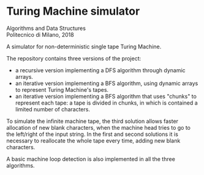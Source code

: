 # Turing Machine simulator

Algorithms and Data Structures  
Politecnico di Milano, 2018

A simulator for non-deterministic single tape Turing Machine.
  
The repository contains three versions of the project:
- a recursive version implementing a DFS algorithm through dynamic arrays.
- an iterative version implementing a BFS algorithm, using dynamic arrays to represent Turing Machine's tapes.
- an iterative version implementing a BFS algorithm that uses "chunks" to represent each tape: a tape is divided in chunks, in which is contained a limited number of characters.  

To simulate the infinite machine tape, the third solution allows faster allocation of new blank characters, when the machine head tries to go to the left/right of the input string. In the first and second solutions it is necessary to reallocate the whole tape every time, adding new blank characters.
  
A basic machine loop detection is also implemented in all the three algorithms.  
